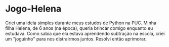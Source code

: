 # Jogo-Helena
Criei uma ideia simples durante meus estudos de Python na PUC. Minha filha Helena, de 6 anos (na época), queria brincar comigo enquanto eu estudava. Como sabia que ela estava aprendendo subtração na escola, criei um "joguinho" para nos distrairmos juntos. Resolvi então aprimorar.
